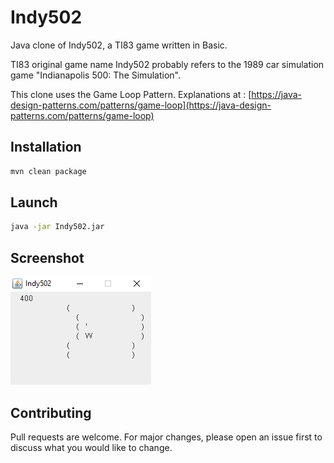 # Indy502

Java clone of Indy502, a TI83 game written in Basic.

TI83 original game name Indy502 probably refers to the 1989 car simulation game "Indianapolis 500: The Simulation".

This clone uses the Game Loop Pattern. Explanations at : [https://java-design-patterns.com/patterns/game-loop](https://java-design-patterns.com/patterns/game-loop)

## Installation

```bash
mvn clean package
```

## Launch

```bash
java -jar Indy502.jar
```

## Screenshot

![Screenshot png](screenshot.png "The game in action !")

## Contributing

Pull requests are welcome. For major changes, please open an issue first to discuss what you would like to change.
